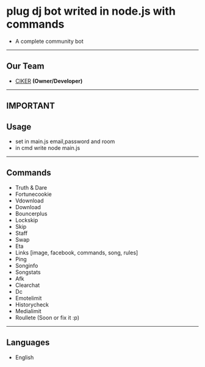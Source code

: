 # plug dj bot writed in node.js with commands
- A complete community bot


-------------
Our Team
---
 - [CIKER]() __(Owner/Developer)__

-----------------
IMPORTANT
-----------------
Usage
---

* set in main.js email,password and room
* in cmd write node main.js

-----------------
Commands
---

- Truth & Dare
- Fortunecookie
- Vdownload
- Download
- Bouncerplus
- Lockskip
- Skip
- Staff
- Swap
- Eta
- Links [image, facebook, commands, song, rules]
- Ping
- Songinfo
- Songstats
- Afk
- Clearchat
- Dc
- Emotelimit
- Historycheck
- Medialimit
- Roullete (Soon or fix it :p)

-----------------
Languages
---

- English
